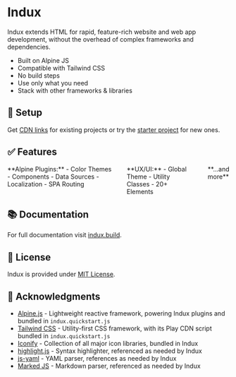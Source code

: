 # Indux

Indux extends HTML for rapid, feature-rich website and web app development, without the overhead of complex frameworks and dependencies.

- Built on Alpine JS
- Compatible with Tailwind CSS
- No build steps
- Use only what you need
- Stack with other frameworks & libraries


## 🏁 Setup

Get <a href="https://indux.build/getting-started/setup" target="_blank">CDN links</a> for existing projects or try the <a href="https://indux.build/getting-started/starter-project" target="_blank">starter project</a> for new ones.


## ✅ Features

<div style="display: flex; flex-wrap: row wrap; gap: 2rem;">
    <div>
    **Alpine Plugins:**
    - Color Themes
    - Components
    - Data Sources
    - Localization
    - SPA Routing
    </div>
    <div>
    **UX/UI:**
    - Global Theme
    - Utility Classes
    - 20+ Elements
    </div>
    <div>
    **...and more**
    </div>
</div>


## 📚 Documentation

For full documentation visit <a href="https://indux.build" target="_blank">indux.build</a>.


## 📄 License

Indux is provided under [MIT License](/blob/main/LICENSE.md).


## 🙏 Acknowledgments

- [Alpine.js](https://alpinejs.dev) - Lightweight reactive framework, powering Indux plugins and bundled in `indux.quickstart.js`
- [Tailwind CSS](https://tailwindcss.com) - Utility-first CSS framework, with its Play CDN script bundled in `indux.quickstart.js`
- [Iconify](https://iconify.design) - Collection of all major icon libraries, bundled in Indux
- [highlight.js](https://highlightjs.org) - Syntax highlighter, referenced as needed by Indux
- [js-yaml](https://nodeca.github.io/js-yaml) - YAML parser, references as needed by Indux
- [Marked JS](https://marked.js.org) - Markdown parser, referenced as needed by Indux
